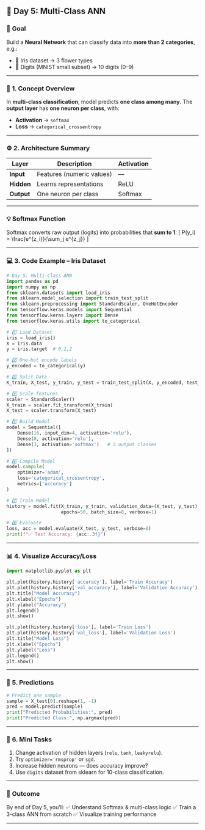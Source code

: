 

## 📘 **Day 5: Multi-Class ANN**

### 🎯 **Goal**

Build a **Neural Network** that can classify data into **more than 2 categories**, e.g.:

* 🪷 Iris dataset → 3 flower types
* 🧮 Digits (MNIST small subset) → 10 digits (0–9)

---

### 🧠 **1. Concept Overview**

In **multi-class classification**, model predicts **one class among many**.
The **output layer** has **one neuron per class**, with:

* **Activation** → `softmax`
* **Loss** → `categorical_crossentropy`

---

### ⚙️ **2. Architecture Summary**

| Layer      | Description               | Activation |
| ---------- | ------------------------- | ---------- |
| **Input**  | Features (numeric values) | —          |
| **Hidden** | Learns representations    | ReLU       |
| **Output** | One neuron per class      | Softmax    |

---

### 💡 **Softmax Function**

Softmax converts raw output (logits) into probabilities that **sum to 1**:
[
P(y_i) = \frac{e^{z_i}}{\sum_j e^{z_j}}
]

---

### 💻 **3. Code Example – Iris Dataset**

```python
# Day 5: Multi-Class ANN
import pandas as pd
import numpy as np
from sklearn.datasets import load_iris
from sklearn.model_selection import train_test_split
from sklearn.preprocessing import StandardScaler, OneHotEncoder
from tensorflow.keras.models import Sequential
from tensorflow.keras.layers import Dense
from tensorflow.keras.utils import to_categorical

# 1️⃣ Load Dataset
iris = load_iris()
X = iris.data
y = iris.target  # 0,1,2

# 2️⃣ One-hot encode labels
y_encoded = to_categorical(y)

# 3️⃣ Split Data
X_train, X_test, y_train, y_test = train_test_split(X, y_encoded, test_size=0.2, random_state=42)

# 4️⃣ Scale features
scaler = StandardScaler()
X_train = scaler.fit_transform(X_train)
X_test = scaler.transform(X_test)

# 5️⃣ Build Model
model = Sequential([
    Dense(16, input_dim=4, activation='relu'),
    Dense(8, activation='relu'),
    Dense(3, activation='softmax')   # 3 output classes
])

# 6️⃣ Compile Model
model.compile(
    optimizer='adam',
    loss='categorical_crossentropy',
    metrics=['accuracy']
)

# 7️⃣ Train Model
history = model.fit(X_train, y_train, validation_data=(X_test, y_test),
                    epochs=50, batch_size=8, verbose=1)

# 8️⃣ Evaluate
loss, acc = model.evaluate(X_test, y_test, verbose=0)
print(f"✅ Test Accuracy: {acc:.3f}")
```

---

### 📊 **4. Visualize Accuracy/Loss**

```python
import matplotlib.pyplot as plt

plt.plot(history.history['accuracy'], label='Train Accuracy')
plt.plot(history.history['val_accuracy'], label='Validation Accuracy')
plt.title("Model Accuracy")
plt.xlabel("Epochs")
plt.ylabel("Accuracy")
plt.legend()
plt.show()

plt.plot(history.history['loss'], label='Train Loss')
plt.plot(history.history['val_loss'], label='Validation Loss')
plt.title("Model Loss")
plt.xlabel("Epochs")
plt.ylabel("Loss")
plt.legend()
plt.show()
```

---

### 🧮 **5. Predictions**

```python
# Predict one sample
sample = X_test[0].reshape(1, -1)
pred = model.predict(sample)
print("Predicted Probabilities:", pred)
print("Predicted Class:", np.argmax(pred))
```

---

### 🧩 **6. Mini Tasks**

1. Change activation of hidden layers (`relu`, `tanh`, `leakyrelu`).
2. Try `optimizer='rmsprop'` or `sgd`.
3. Increase hidden neurons — does accuracy improve?
4. Use `digits` dataset from sklearn for 10-class classification.

---

### 🏁 **Outcome**

By end of Day 5, you’ll:
✅ Understand Softmax & multi-class logic
✅ Train a 3-class ANN from scratch
✅ Visualize training performance

---